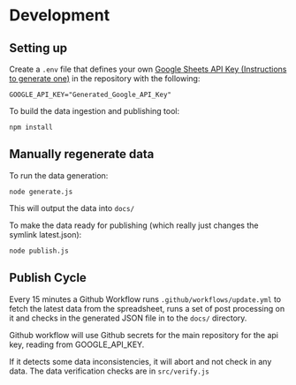 # Development

## Setting up

Create a `.env` file that defines your own [Google Sheets API Key (Instructions to generate one)](https://developers.google.com/sheets/api/guides/authorizing#APIKey) in the repository with the following:

```
GOOGLE_API_KEY="Generated_Google_API_Key"
```


To build the data ingestion and publishing tool:

```
npm install
```

## Manually regenerate data

To run the data generation:

```
node generate.js
```

This will output the data into `docs/` 

To make the data ready for publishing (which really just changes the symlink latest.json):

```
node publish.js
```

## Publish Cycle

Every 15 minutes a Github Workflow runs `.github/workflows/update.yml` to fetch the latest
data from the spreadsheet, runs a set of post processing on it and checks in the generated
JSON file in to the `docs/` directory.

Github workflow will use Github secrets for the main repository for the api key, reading from GOOGLE_API_KEY.

If it detects some data inconsistencies, it will abort and not check in any data. The data
verification checks are in `src/verify.js`
